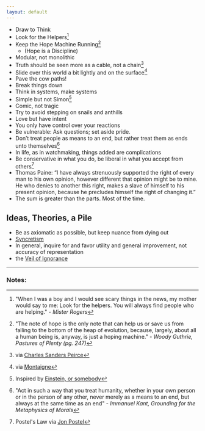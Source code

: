 ```yaml
---
layout: default
---
```


 - Draw to Think
 - Look for the Helpers[^helpers]
 - Keep the Hope Machine Running[^woody]
    - (Hope is a Discipline)
 - Modular, not monolithic
 - Truth should be seen more as a cable, not a chain[^pierce]
 - Slide over this world a bit lightly and on the surface[^montaigne]
 - Pave the cow paths!
 - Break things down
 - Think in systems, make systems
 - Simple but not Simon[^einstein]
 - Comic, not tragic
 - Try to avoid stepping on snails and anthills
 - Love but have intent
 - You only have control over your reactions
 - Be vulnerable: Ask questions; set aside pride.
 - Don’t treat people as means to an end, but rather treat them as ends unto themselves[^kant]
 - In life, as in watchmaking, things added are complications
 - Be conservative in what you do, be liberal in what you accept from others[^postel]
 - Thomas Paine: “I have always strenuously supported the right of every man to his own opinion, however different that opinion might be to mine. He who denies to another this right, makes a slave of himself to his present opinion, because he precludes himself the right of changing it.”
 - The sum is greater than the parts. Most of the time.

## Ideas, Theories, a Pile

 - Be as axiomatic as possible, but keep nuance from dying out
 - [Syncretism](https://en.m.wikipedia.org/wiki/Syncretism)
 - In general, inquire for and favor utility and general improvement, not accuracy of representation
 - the [Veil of Ignorance](https://en.wikipedia.org/wiki/Veil_of_)

***

### Notes:

[^helpers]: "When I was a boy and I would see scary things in the news, my mother would say to me: Look for the helpers. You will always find people who are helping." - *Mister Rogers*

[^kant]: "Act in such a way that you treat humanity, whether in your own person or in the person of any other, never merely as a means to an end, but always at the same time as an end" - *Immanuel Kant, Grounding for the Metaphysics of Morals*

[^woody]: "The note of hope is the only note that can help us or save us from falling to the bottom of the heap of evolution, because, largely, about all a human being is, anyway, is just a hoping machine." - *Woody Guthrie, Pastures of Plenty (pg. 247)*

[^pierce]: via [Charles Sanders Peirce](http://a.co/b81camA)

[^einstein]: Inspired by [Einstein, or somebody](http://quoteinvestigator.com/2011/05/13/einstein-simple/)

[^montaigne]: via [Montaigne](http://amzn.to/1XDifrI)

[^postel]: Postel's Law via [Jon Postel](https://en.wikipedia.org/wiki/Robustness_principle)
